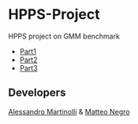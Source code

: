 # HPPS-Project
HPPS project on GMM benchmark
- [Part1]()
- [Part2]()
- [Part3]()
## Developers
[Alessandro Martinolli](https://github.com/Al3ssandro-create) &
[Matteo Negro](https://github.com/Matteo-Negro)
